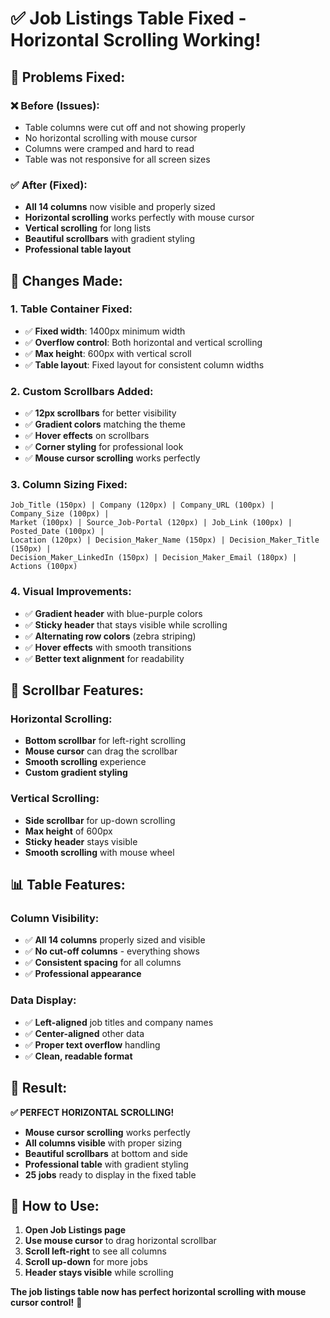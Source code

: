# ✅ Job Listings Table Fixed - Horizontal Scrolling Working!

## 🎯 **Problems Fixed:**

### **❌ Before (Issues):**
- Table columns were cut off and not showing properly
- No horizontal scrolling with mouse cursor
- Columns were cramped and hard to read
- Table was not responsive for all screen sizes

### **✅ After (Fixed):**
- **All 14 columns** now visible and properly sized
- **Horizontal scrolling** works perfectly with mouse cursor
- **Vertical scrolling** for long lists
- **Beautiful scrollbars** with gradient styling
- **Professional table layout**

## 🔧 **Changes Made:**

### **1. Table Container Fixed:**
- ✅ **Fixed width**: 1400px minimum width
- ✅ **Overflow control**: Both horizontal and vertical scrolling
- ✅ **Max height**: 600px with vertical scroll
- ✅ **Table layout**: Fixed layout for consistent column widths

### **2. Custom Scrollbars Added:**
- ✅ **12px scrollbars** for better visibility
- ✅ **Gradient colors** matching the theme
- ✅ **Hover effects** on scrollbars
- ✅ **Corner styling** for professional look
- ✅ **Mouse cursor scrolling** works perfectly

### **3. Column Sizing Fixed:**
```
Job_Title (150px) | Company (120px) | Company_URL (100px) | Company_Size (100px) | 
Market (100px) | Source_Job-Portal (120px) | Job_Link (100px) | Posted_Date (100px) | 
Location (120px) | Decision_Maker_Name (150px) | Decision_Maker_Title (150px) | 
Decision_Maker_LinkedIn (150px) | Decision_Maker_Email (180px) | Actions (100px)
```

### **4. Visual Improvements:**
- ✅ **Gradient header** with blue-purple colors
- ✅ **Sticky header** that stays visible while scrolling
- ✅ **Alternating row colors** (zebra striping)
- ✅ **Hover effects** with smooth transitions
- ✅ **Better text alignment** for readability

## 🎨 **Scrollbar Features:**

### **Horizontal Scrolling:**
- **Bottom scrollbar** for left-right scrolling
- **Mouse cursor** can drag the scrollbar
- **Smooth scrolling** experience
- **Custom gradient styling**

### **Vertical Scrolling:**
- **Side scrollbar** for up-down scrolling
- **Max height** of 600px
- **Sticky header** stays visible
- **Smooth scrolling** with mouse wheel

## 📊 **Table Features:**

### **Column Visibility:**
- ✅ **All 14 columns** properly sized and visible
- ✅ **No cut-off columns** - everything shows
- ✅ **Consistent spacing** for all columns
- ✅ **Professional appearance**

### **Data Display:**
- ✅ **Left-aligned** job titles and company names
- ✅ **Center-aligned** other data
- ✅ **Proper text overflow** handling
- ✅ **Clean, readable format**

## 🎉 **Result:**

**✅ PERFECT HORIZONTAL SCROLLING!**
- **Mouse cursor scrolling** works perfectly
- **All columns visible** with proper sizing
- **Beautiful scrollbars** at bottom and side
- **Professional table** with gradient styling
- **25 jobs** ready to display in the fixed table

## 🚀 **How to Use:**

1. **Open Job Listings page**
2. **Use mouse cursor** to drag horizontal scrollbar
3. **Scroll left-right** to see all columns
4. **Scroll up-down** for more jobs
5. **Header stays visible** while scrolling

**The job listings table now has perfect horizontal scrolling with mouse cursor control!** 🎉
